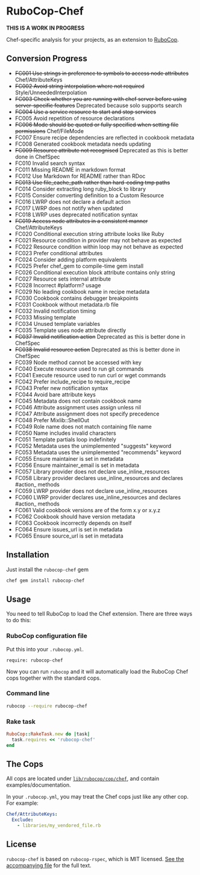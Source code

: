 # RuboCop-Chef

**THIS IS A WORK IN PROGRESS**

Chef-specific analysis for your projects, as an extension to
[RuboCop](https://github.com/bbatsov/rubocop).

## Conversion Progress

* ~~FC001 Use strings in preference to symbols to access node attributes~~ Chef/AttributeKeys
* ~~FC002 Avoid string interpolation where not required~~ Style/UnneededInterpolation
* ~~FC003 Check whether you are running with chef server before using server-specific features~~ Deprecated because solo supports search
* ~~FC004 Use a service resource to start and stop services~~
* FC005 Avoid repetition of resource declarations
* ~~FC006 Mode should be quoted or fully specified when setting file permissions~~ Chef/FileMode
* FC007 Ensure recipe dependencies are reflected in cookbook metadata
* FC008 Generated cookbook metadata needs updating
* ~~FC009 Resource attribute not recognised~~ Deprecated as this is better done in ChefSpec
* FC010 Invalid search syntax
* FC011 Missing README in markdown format
* FC012 Use Markdown for README rather than RDoc
* ~~FC013 Use file_cache_path rather than hard-coding tmp paths~~
* FC014 Consider extracting long ruby_block to library
* FC015 Consider converting definition to a Custom Resource
* FC016 LWRP does not declare a default action
* FC017 LWRP does not notify when updated
* FC018 LWRP uses deprecated notification syntax
* ~~FC019 Access node attributes in a consistent manner~~ Chef/AttributeKeys
* FC020 Conditional execution string attribute looks like Ruby
* FC021 Resource condition in provider may not behave as expected
* FC022 Resource condition within loop may not behave as expected
* FC023 Prefer conditional attributes
* FC024 Consider adding platform equivalents
* FC025 Prefer chef_gem to compile-time gem install
* FC026 Conditional execution block attribute contains only string
* FC027 Resource sets internal attribute
* FC028 Incorrect #platform? usage
* FC029 No leading cookbook name in recipe metadata
* FC030 Cookbook contains debugger breakpoints
* FC031 Cookbook without metadata.rb file
* FC032 Invalid notification timing
* FC033 Missing template
* FC034 Unused template variables
* FC035 Template uses node attribute directly
* ~~FC037 Invalid notification action~~ Deprecated as this is better done in ChefSpec
* ~~FC038 Invalid resource action~~ Deprecated as this is better done in ChefSpec
* FC039 Node method cannot be accessed with key
* FC040 Execute resource used to run git commands
* FC041 Execute resource used to run curl or wget commands
* FC042 Prefer include_recipe to require_recipe
* FC043 Prefer new notification syntax
* FC044 Avoid bare attribute keys
* FC045 Metadata does not contain cookbook name
* FC046 Attribute assignment uses assign unless nil
* FC047 Attribute assignment does not specify precedence
* FC048 Prefer Mixlib::ShellOut
* FC049 Role name does not match containing file name
* FC050 Name includes invalid characters
* FC051 Template partials loop indefinitely
* FC052 Metadata uses the unimplemented "suggests" keyword
* FC053 Metadata uses the unimplemented "recommends" keyword
* FC055 Ensure maintainer is set in metadata
* FC056 Ensure maintainer_email is set in metadata
* FC057 Library provider does not declare use_inline_resources
* FC058 Library provider declares use_inline_resources and declares \#action_ methods
* FC059 LWRP provider does not declare use_inline_resources
* FC060 LWRP provider declares use_inline_resources and declares \#action_ methods
* FC061 Valid cookbook versions are of the form x.y or x.y.z
* FC062 Cookbook should have version metadata
* FC063 Cookbook incorrectly depends on itself
* FC064 Ensure issues_url is set in metadata
* FC065 Ensure source_url is set in metadata



## Installation

Just install the `rubocop-chef` gem

```bash
chef gem install rubocop-chef
```

## Usage

You need to tell RuboCop to load the Chef extension. There are three
ways to do this:

### RuboCop configuration file

Put this into your `.rubocop.yml`.

```
require: rubocop-chef
```

Now you can run `rubocop` and it will automatically load the RuboCop Chef
cops together with the standard cops.

### Command line

```bash
rubocop --require rubocop-chef
```

### Rake task

```ruby
RuboCop::RakeTask.new do |task|
  task.requires << 'rubocop-chef'
end
```

## The Cops

All cops are located under
[`lib/rubocop/cop/chef`](lib/rubocop/cop/chef), and contain
examples/documentation.

In your `.rubocop.yml`, you may treat the Chef cops just like any other
cop. For example:

```yaml
Chef/AttributeKeys:
  Exclude:
    - libraries/my_vendored_file.rb
```

## License

`rubocop-chef` is based on `rubocop-rspec`, which is MIT licensed. [See the accompanying file](MIT-LICENSE.md) for
the full text.
